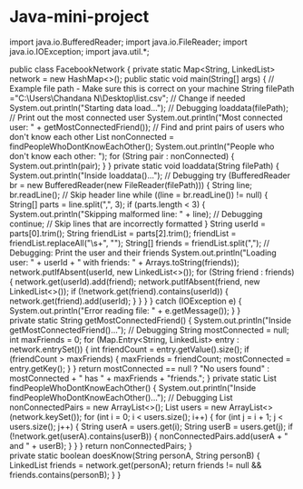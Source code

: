 # Java-mini-project
import java.io.BufferedReader; 
import java.io.FileReader; 
import java.io.IOException; 
import java.util.*; 
 
public class FacebookNetwork { 
    private static Map<String, LinkedList<String>> network = new HashMap<>(); 
    public static void main(String[] args) { 
        // Example file path - Make sure this is correct on your machine 
        String filePath ="C:\\Users\\Chandana N\\Desktop\\list.csv";  // Change if needed 
        System.out.println("Starting data load...");  // Debugging 
        loaddata(filePath); 
  // Print out the most connected user 
        System.out.println("Most connected user: " + getMostConnectedFriend()); 
  // Find and print pairs of users who don't know each other 
        List<String> nonConnected = findPeopleWhoDontKnowEachOther(); 
        System.out.println("People who don't know each other: "); 
        for (String pair : nonConnected) { 
            System.out.println(pair); 
        } 
    } 
    private static void loaddata(String filePath) { 
        System.out.println("Inside loaddata()...");  // Debugging 
        try (BufferedReader br = new BufferedReader(new FileReader(filePath))) { 
            String line; 
            br.readLine(); // Skip header line 
            while ((line = br.readLine()) != null) { 
                String[] parts = line.split(",", 3); 
                if (parts.length < 3) { 
                    System.out.println("Skipping malformed line: " + line);  // Debugging 
                    continue;  // Skip lines that are incorrectly formatted 
                } 
                String userId = parts[0].trim(); 
                String friendList = parts[2].trim(); 
                friendList = friendList.replaceAll("\\s+", ""); 
                String[] friends = friendList.split(","); 
                // Debugging: Print the user and their friends 
                System.out.println("Loading user: " + userId + " with friends: " + Arrays.toString(friends)); 
                network.putIfAbsent(userId, new LinkedList<>()); 
                for (String friend : friends) { 
                    network.get(userId).add(friend); 
                    network.putIfAbsent(friend, new LinkedList<>()); 
                    if (!network.get(friend).contains(userId)) { 
                        network.get(friend).add(userId); 
                    } 
                } 
            } 
        }
        catch (IOException e)
        { 
            System.out.println("Error reading file: " + e.getMessage()); 
        } 
    }  
    private static String getMostConnectedFriend() { 
        System.out.println("Inside getMostConnectedFriend()...");  // Debugging 
        String mostConnected = null; 
        int maxFriends = 0; 
        for (Map.Entry<String, LinkedList<String>> entry : network.entrySet()) { 
            int friendCount = entry.getValue().size(); 
            if (friendCount > maxFriends) { 
                maxFriends = friendCount; 
                mostConnected = entry.getKey(); 
            } 
        } 
        return mostConnected == null ? "No users found" : mostConnected + " has " + maxFriends + "friends."; 
    } 
    private static List<String> findPeopleWhoDontKnowEachOther() { 
        System.out.println("Inside findPeopleWhoDontKnowEachOther()...");  // Debugging 
        List<String> nonConnectedPairs = new ArrayList<>(); 
        List<String> users = new ArrayList<>(network.keySet()); 
        for (int i = 0; i < users.size(); i++) { 
            for (int j = i + 1; j < users.size(); j++) { 
                String userA = users.get(i); 
                String userB = users.get(j); 
                if (!network.get(userA).contains(userB)) { 
                    nonConnectedPairs.add(userA + " and " + userB); 
                } 
            } 
        } 
        return nonConnectedPairs; 
    }  
    private static boolean doesKnow(String personA, String personB) { 
        LinkedList<String> friends = network.get(personA); 
        return friends != null && friends.contains(personB); 
    } 
}
